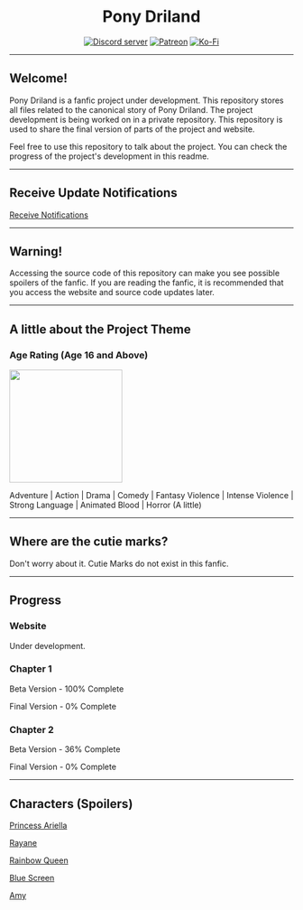 <div align="center">
<h1>Pony Driland</h1>
<p>
    <a href="https://discord.gg/GegfAgNxRX"><img src="https://img.shields.io/discord/881322783538298891?color=7289da&logo=discord&logoColor=white" alt="Discord server" /></a>
    <a href="https://www.patreon.com/JasminDreasond"><img src="https://img.shields.io/badge/donate-patreon-F96854.svg?logo=patreon" alt="Patreon" /></a>
    <a href="https://ko-fi.com/jasmindreasond"><img src="https://img.shields.io/badge/donate-ko%20fi-29ABE0.svg?logo=ko-fi" alt="Ko-Fi" /></a>
</p>
</div>

<hr/>

## Welcome!

Pony Driland is a fanfic project under development. This repository stores all files related to the canonical story of Pony Driland.
The project development is being worked on in a private repository. This repository is used to share the final version of parts of the project and website.

Feel free to use this repository to talk about the project. 
You can check the progress of the project's development in this readme.

<hr/>

## Receive Update Notifications

<a href="https://puddy.club/github/subscription?username=Pony-Driland&repository=Website" target="_blank">Receive Notifications</a>

<hr/>

## Warning!
Accessing the source code of this repository can make you see possible spoilers of the fanfic. If you are reading the fanfic, it is recommended that you access the website and source code updates later.

<hr/>

## A little about the Project Theme

### Age Rating (Age 16 and Above)

<img src="https://github.com/Pony-Driland/Website/blob/main/docs/img/age-rating.jpg?raw=true" height="200" />

Adventure | Action | Drama | Comedy | Fantasy Violence | Intense Violence | Strong Language | Animated Blood | Horror (A little)

<hr/>

## Where are the cutie marks?
Don't worry about it. Cutie Marks do not exist in this fanfic.

<hr/>

## Progress

### Website
Under development.

### Chapter 1
Beta Version - 100% Complete

Final Version - 0% Complete

### Chapter 2
Beta Version - 36% Complete

Final Version - 0% Complete

<hr/>

## Characters (Spoilers)

<a href="https://github.com/Pony-Driland/Website/blob/main/docs/img/characters/princess-ariella/README.md" target="_blank">Princess Ariella</a>

<a href="https://github.com/Pony-Driland/Website/blob/main/docs/img/characters/rayane/README.md" target="_blank">Rayane</a>

<a href="https://github.com/Pony-Driland/Website/blob/main/docs/img/characters/rainbow-queen/README.md" target="_blank">Rainbow Queen</a>

<a href="https://github.com/Pony-Driland/Website/blob/main/docs/img/characters/blue-screen/README.md" target="_blank">Blue Screen</a>

<a href="https://github.com/Pony-Driland/Website/blob/main/docs/img/characters/amy/README.md" target="_blank">Amy</a>